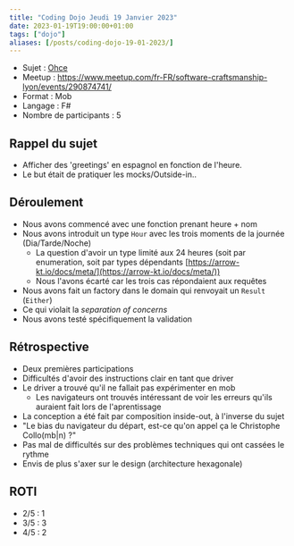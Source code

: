 ```yaml
---
title: "Coding Dojo Jeudi 19 Janvier 2023"
date: 2023-01-19T19:00:00+01:00
tags: ["dojo"]
aliases: [/posts/coding-dojo-19-01-2023/]
---
```


- Sujet : [Ohce](https://kata-log.rocks/ohce-kata)
- Meetup : https://www.meetup.com/fr-FR/software-craftsmanship-lyon/events/290874741/
- Format : Mob
- Langage : F#
- Nombre de participants : 5

## Rappel du sujet

- Afficher des 'greetings' en espagnol en fonction de l'heure.
- Le but était de pratiquer les mocks/Outside-in..

## Déroulement

- Nous avons commencé avec une fonction prenant heure + nom
- Nous avons introduit un type `Hour` avec les trois moments de la journée (Dia/Tarde/Noche)
  - La question d'avoir un type limité aux 24 heures (soit par enumeration, soit par types dépendants [https://arrow-kt.io/docs/meta/](https://arrow-kt.io/docs/meta/))
  - Nous l'avons écarté car les trois cas répondaient aux requêtes
- Nous avons fait un factory dans le domain qui renvoyait un `Result` (`Either`)
- Ce qui violait la *separation of concerns*
- Nous avons testé spécifiquement la validation

## Rétrospective

- Deux premières participations
- Difficultés d'avoir des instructions clair en tant que driver
- Le driver a trouvé qu'il ne fallait pas expérimenter en mob
  - Les navigateurs ont trouvés intéressant de voir les erreurs qu'ils auraient fait lors de l'aprentissage
- La conception a été fait par composition inside-out, à l'inverse du sujet
- "Le bias du navigateur du départ, est-ce qu'on appel ça le Christophe Collo(mb|n) ?"
- Pas mal de difficultés sur des problèmes techniques qui ont cassées le rythme
- Envis de plus s'axer sur le design (architecture hexagonale)

## ROTI
- 2/5 : 1
- 3/5 : 3
- 4/5 : 2
